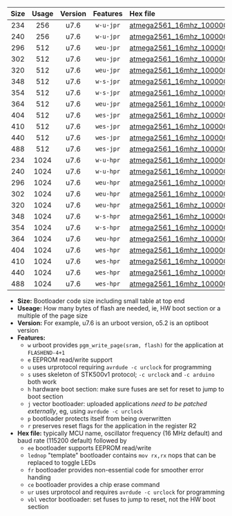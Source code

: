 |Size|Usage|Version|Features|Hex file|
|:-:|:-:|:-:|:-:|:--|
|234|256|u7.6|`w-u-jpr`|[atmega2561_16mhz_1000000bps_ur_vbl.hex](https://raw.githubusercontent.com/stefanrueger/urboot/main/atmega2561_16mhz_1000000bps_ur_vbl.hex)|
|240|256|u7.6|`w-u-jpr`|[atmega2561_16mhz_1000000bps_lednop_ur_vbl.hex](https://raw.githubusercontent.com/stefanrueger/urboot/main/atmega2561_16mhz_1000000bps_lednop_ur_vbl.hex)|
|296|512|u7.6|`weu-jpr`|[atmega2561_16mhz_1000000bps_ee_ur_vbl.hex](https://raw.githubusercontent.com/stefanrueger/urboot/main/atmega2561_16mhz_1000000bps_ee_ur_vbl.hex)|
|302|512|u7.6|`weu-jpr`|[atmega2561_16mhz_1000000bps_ee_lednop_ur_vbl.hex](https://raw.githubusercontent.com/stefanrueger/urboot/main/atmega2561_16mhz_1000000bps_ee_lednop_ur_vbl.hex)|
|320|512|u7.6|`weu-jpr`|[atmega2561_16mhz_1000000bps_ee_lednop_fr_ur_vbl.hex](https://raw.githubusercontent.com/stefanrueger/urboot/main/atmega2561_16mhz_1000000bps_ee_lednop_fr_ur_vbl.hex)|
|348|512|u7.6|`w-s-jpr`|[atmega2561_16mhz_1000000bps_vbl.hex](https://raw.githubusercontent.com/stefanrueger/urboot/main/atmega2561_16mhz_1000000bps_vbl.hex)|
|354|512|u7.6|`w-s-jpr`|[atmega2561_16mhz_1000000bps_lednop_vbl.hex](https://raw.githubusercontent.com/stefanrueger/urboot/main/atmega2561_16mhz_1000000bps_lednop_vbl.hex)|
|364|512|u7.6|`weu-jpr`|[atmega2561_16mhz_1000000bps_ee_lednop_fr_ce_ur_vbl.hex](https://raw.githubusercontent.com/stefanrueger/urboot/main/atmega2561_16mhz_1000000bps_ee_lednop_fr_ce_ur_vbl.hex)|
|404|512|u7.6|`wes-jpr`|[atmega2561_16mhz_1000000bps_ee_vbl.hex](https://raw.githubusercontent.com/stefanrueger/urboot/main/atmega2561_16mhz_1000000bps_ee_vbl.hex)|
|410|512|u7.6|`wes-jpr`|[atmega2561_16mhz_1000000bps_ee_lednop_vbl.hex](https://raw.githubusercontent.com/stefanrueger/urboot/main/atmega2561_16mhz_1000000bps_ee_lednop_vbl.hex)|
|440|512|u7.6|`wes-jpr`|[atmega2561_16mhz_1000000bps_ee_lednop_fr_vbl.hex](https://raw.githubusercontent.com/stefanrueger/urboot/main/atmega2561_16mhz_1000000bps_ee_lednop_fr_vbl.hex)|
|488|512|u7.6|`wes-jpr`|[atmega2561_16mhz_1000000bps_ee_lednop_fr_ce_vbl.hex](https://raw.githubusercontent.com/stefanrueger/urboot/main/atmega2561_16mhz_1000000bps_ee_lednop_fr_ce_vbl.hex)|
|234|1024|u7.6|`w-u-hpr`|[atmega2561_16mhz_1000000bps_ur.hex](https://raw.githubusercontent.com/stefanrueger/urboot/main/atmega2561_16mhz_1000000bps_ur.hex)|
|240|1024|u7.6|`w-u-hpr`|[atmega2561_16mhz_1000000bps_lednop_ur.hex](https://raw.githubusercontent.com/stefanrueger/urboot/main/atmega2561_16mhz_1000000bps_lednop_ur.hex)|
|296|1024|u7.6|`weu-hpr`|[atmega2561_16mhz_1000000bps_ee_ur.hex](https://raw.githubusercontent.com/stefanrueger/urboot/main/atmega2561_16mhz_1000000bps_ee_ur.hex)|
|302|1024|u7.6|`weu-hpr`|[atmega2561_16mhz_1000000bps_ee_lednop_ur.hex](https://raw.githubusercontent.com/stefanrueger/urboot/main/atmega2561_16mhz_1000000bps_ee_lednop_ur.hex)|
|320|1024|u7.6|`weu-hpr`|[atmega2561_16mhz_1000000bps_ee_lednop_fr_ur.hex](https://raw.githubusercontent.com/stefanrueger/urboot/main/atmega2561_16mhz_1000000bps_ee_lednop_fr_ur.hex)|
|348|1024|u7.6|`w-s-hpr`|[atmega2561_16mhz_1000000bps.hex](https://raw.githubusercontent.com/stefanrueger/urboot/main/atmega2561_16mhz_1000000bps.hex)|
|354|1024|u7.6|`w-s-hpr`|[atmega2561_16mhz_1000000bps_lednop.hex](https://raw.githubusercontent.com/stefanrueger/urboot/main/atmega2561_16mhz_1000000bps_lednop.hex)|
|364|1024|u7.6|`weu-hpr`|[atmega2561_16mhz_1000000bps_ee_lednop_fr_ce_ur.hex](https://raw.githubusercontent.com/stefanrueger/urboot/main/atmega2561_16mhz_1000000bps_ee_lednop_fr_ce_ur.hex)|
|404|1024|u7.6|`wes-hpr`|[atmega2561_16mhz_1000000bps_ee.hex](https://raw.githubusercontent.com/stefanrueger/urboot/main/atmega2561_16mhz_1000000bps_ee.hex)|
|410|1024|u7.6|`wes-hpr`|[atmega2561_16mhz_1000000bps_ee_lednop.hex](https://raw.githubusercontent.com/stefanrueger/urboot/main/atmega2561_16mhz_1000000bps_ee_lednop.hex)|
|440|1024|u7.6|`wes-hpr`|[atmega2561_16mhz_1000000bps_ee_lednop_fr.hex](https://raw.githubusercontent.com/stefanrueger/urboot/main/atmega2561_16mhz_1000000bps_ee_lednop_fr.hex)|
|488|1024|u7.6|`wes-hpr`|[atmega2561_16mhz_1000000bps_ee_lednop_fr_ce.hex](https://raw.githubusercontent.com/stefanrueger/urboot/main/atmega2561_16mhz_1000000bps_ee_lednop_fr_ce.hex)|

- **Size:** Bootloader code size including small table at top end
- **Useage:** How many bytes of flash are needed, ie, HW boot section or a multiple of the page size
- **Version:** For example, u7.6 is an urboot version, o5.2 is an optiboot version
- **Features:**
  + `w` urboot provides `pgm_write_page(sram, flash)` for the application at `FLASHEND-4+1`
  + `e` EEPROM read/write support
  + `u` uses urprotocol requiring `avrdude -c urclock` for programming
  + `s` uses skeleton of STK500v1 protocol; `-c urclock` and `-c arduino` both work
  + `h` hardware boot section: make sure fuses are set for reset to jump to boot section
  + `j` vector bootloader: uploaded applications *need to be patched externally*, eg, using `avrdude -c urclock`
  + `p` bootloader protects itself from being overwritten
  + `r` preserves reset flags for the application in the register R2
- **Hex file:** typically MCU name, oscillator frequency (16 MHz default) and baud rate (115200 default) followed by
  + `ee` bootloader supports EEPROM read/write
  + `lednop` "template" bootloader contains `mov rx,rx` nops that can be replaced to toggle LEDs
  + `fr` bootloader provides non-essential code for smoother error handing
  + `ce` bootloader provides a chip erase command
  + `ur` uses urprotocol and requires `avrdude -c urclock` for programming
  + `vbl` vector bootloader: set fuses to jump to reset, not the HW boot section
